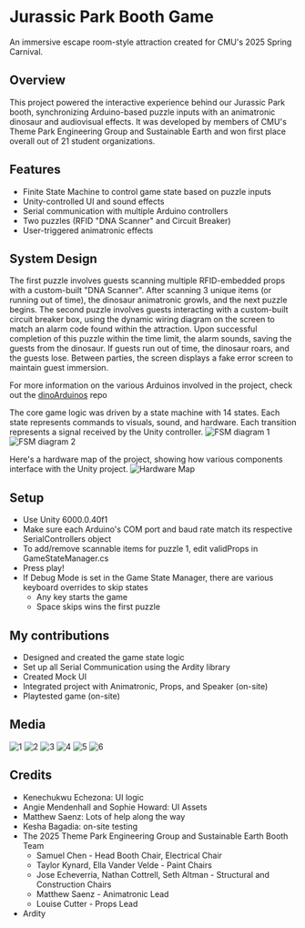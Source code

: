 
# Jurassic Park Booth Game
An immersive escape room-style attraction created for CMU's 2025 Spring Carnival.

## Overview
This project powered the interactive experience behind our Jurassic Park booth, synchronizing Arduino-based puzzle inputs with an animatronic dinosaur and audiovisual effects. It was developed by members of CMU's Theme Park Engineering Group and Sustainable Earth and won first place overall out of 21 student organizations.

## Features
- Finite State Machine to control game state based on puzzle inputs
- Unity-controlled UI and sound effects
- Serial communication with multiple Arduino controllers
- Two puzzles (RFID "DNA Scanner" and Circuit Breaker)
- User-triggered animatronic effects

## System Design
The first puzzle involves guests scanning multiple RFID-embedded props with a custom-built "DNA Scanner". After scanning 3 unique items (or running out of time), the dinosaur animatronic growls, and the next puzzle begins. The second puzzle involves guests interacting with a custom-built circuit breaker box, using the dynamic wiring diagram on the screen to match an alarm code found within the attraction. Upon successful completion of this puzzle within the time limit, the alarm sounds, saving the guests from the dinosaur. If guests run out of time, the dinosaur roars, and the guests lose. Between parties, the screen displays a fake error screen to maintain guest immersion.

For more information on the various Arduinos involved in the project, check out the [dinoArduinos](github.com/p0nk0/DinoArduinos) repo

The core game logic was driven by a state machine with 14 states. Each state represents commands to visuals, sound, and hardware. Each transition represents a signal received by the Unity controller.
![FSM diagram 1](Images/FSM1.jpg)
![FSM diagram 2](Images/FSM2.jpg)

Here's a hardware map of the project, showing how various components interface with the Unity project.
![Hardware Map](Images/Map.jpg)

## Setup
- Use Unity 6000.0.40f1
- Make sure each Arduino's COM port and baud rate match its respective SerialControllers object
- To add/remove scannable items for puzzle 1, edit validProps in GameStateManager.cs
- Press play!
- If Debug Mode is set in the Game State Manager, there are various keyboard overrides to skip states
  - Any key starts the game
  - Space skips wins the first puzzle

## My contributions
- Designed and created the game state logic
- Set up all Serial Communication using the Ardity library
- Created Mock UI
- Integrated project with Animatronic, Props, and Speaker (on-site)
- Playtested game (on-site)

## Media
![1](Images/1.jpg)
![2](Images/2.jpg)
![3](Images/3.jpg)
![4](Images/4.png)
![5](Images/5.png)
![6](Images/6.jpg)

## Credits
- Kenechukwu Echezona: UI logic
- Angie Mendenhall and Sophie Howard: UI Assets
- Matthew Saenz: Lots of help along the way
- Kesha Bagadia: on-site testing
- The 2025 Theme Park Engineering Group and Sustainable Earth Booth Team
  - Samuel Chen - Head Booth Chair, Electrical Chair
  - Taylor Kynard, Ella Vander Velde - Paint Chairs
  - Jose Echeverria, Nathan Cottrell, Seth Altman - Structural and Construction Chairs
  - Matthew Saenz - Animatronic Lead
  - Louise Cutter - Props Lead
- Ardity
